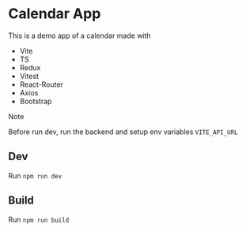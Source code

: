 # Calendar App

This is a demo app of a calendar made with
 - Vite
 - TS
 - Redux
 - Vitest
 - React-Router
 - Axios
 - Bootstrap

> [!NOTE]
> Before run dev, run the backend and setup env variables `VITE_API_URL`

## Dev

Run `npm run dev`

## Build

Run `npm run build`